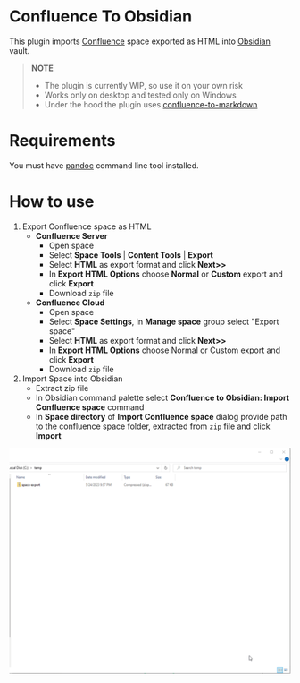 # Confluence To Obsidian

This plugin imports [Confluence](https://www.atlassian.com/software/confluence) space exported as HTML into [Obsidian](https://obsidian.md) vault.

> **NOTE**
> - The plugin is currently WIP, so use it on your own risk
> - Works only on desktop and tested only on Windows
> - Under the hood the plugin uses [confluence-to-markdown](https://github.com/KkEi34/confluence-to-markdown)

# Requirements
You must have [pandoc](http://pandoc.org/installing.html) command line tool installed.

# How to use
1. Export Confluence space as HTML
   - **Confluence Server**
     - Open space
     - Select **Space Tools** | **Content Tools** | **Export** 
     - Select **HTML** as export format and click **Next>>**
     - In **Export HTML Options** choose **Normal** or **Custom** export and click **Export**
     - Download `zip` file
   - **Confluence Cloud**
     - Open space
     - Select **Space Settings**, in **Manage space** group select "Export space"
     - Select **HTML** as export format and click **Next>>**
     - In **Export HTML Options** choose Normal or Custom export and click **Export**
     - Download `zip` file
 2. Import Space into Obsidian
    - Extract zip file
    - In Obsidian command palette select **Confluence to Obsidian: Import Confluence space** command
    - In **Space directory** of **Import Confluence space** dialog provide path to the confluence space folder, extracted from `zip` file and click **Import**

![import-space](docs/assets/import-space.gif)

